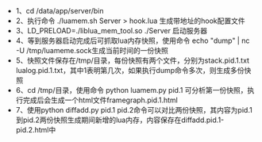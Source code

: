 * 1、cd /data/app/server/bin
* 2、执行命令 ./luamem.sh Server > hook.lua 生成带地址的hook配置文件
* 3、LD_PRELOAD=./liblua_mem_tool.so ./Server 启动服务器
* 4、等到服务器启动完成后可抓取lua内存快照，使用命令 echo "dump" | nc -U /tmp/luameme.sock生成当前时间的一份快照
* 5、快照文件保存在/tmp/目录，每份快照有两个文件，分别为stack.pid.1.txt lualog.pid.1.txt，其中1表明第几次，如果执行dump命令多次，则生成多份快照
* 6、cd /tmp/目录，使用命令 python luamem.py pid.1 可分析第一份快照，执行完成后会生成一个html文件framegraph.pid.1.html
* 7、使用python diffadd.py pid.1 pid.2命令可以对比两份快照，其内容为pid.1到pid.2两份快照生成期间新增的lua内存，内容保存在diffadd.pid.1-pid.2.html中
